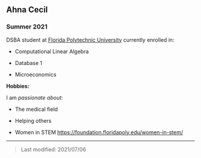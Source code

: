 ## Ahna Cecil

### Summer 2021

DSBA student at [Florida Polytechnic University](https://www.floridapoly.edu) currently enrolled in: 

- Computational Linear Algebra

- Database 1

- Microeconomics


**Hobbies:**

I am _passionate about_: 

- The medical field

- Helping others

- Women in STEM <https://foundation.floridapoly.edu/women-in-stem/>

***

> Last modified: 2021/07/06